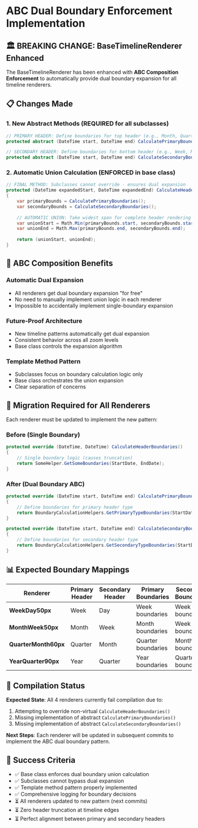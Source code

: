 # ABC Dual Boundary Enforcement Implementation

## 🏛️ **BREAKING CHANGE: BaseTimelineRenderer Enhanced**

The BaseTimelineRenderer has been enhanced with **ABC Composition Enforcement** to automatically provide dual boundary expansion for all timeline renderers.

## 📋 **Changes Made**

### **1. New Abstract Methods (REQUIRED for all subclasses)**
```csharp
// PRIMARY HEADER: Define boundaries for top header (e.g., Month, Quarter, Year)
protected abstract (DateTime start, DateTime end) CalculatePrimaryBoundaries();

// SECONDARY HEADER: Define boundaries for bottom header (e.g., Week, Month, Day)  
protected abstract (DateTime start, DateTime end) CalculateSecondaryBoundaries();
```

### **2. Automatic Union Calculation (ENFORCED in base class)**
```csharp
// FINAL METHOD: Subclasses cannot override - ensures dual expansion
protected (DateTime expandedStart, DateTime expandedEnd) CalculateHeaderBoundaries()
{
    var primaryBounds = CalculatePrimaryBoundaries();
    var secondaryBounds = CalculateSecondaryBoundaries();
    
    // AUTOMATIC UNION: Take widest span for complete header rendering
    var unionStart = Math.Min(primaryBounds.start, secondaryBounds.start);
    var unionEnd = Math.Max(primaryBounds.end, secondaryBounds.end);
    
    return (unionStart, unionEnd);
}
```

## 🎯 **ABC Composition Benefits**

### **Automatic Dual Expansion**
- All renderers get dual boundary expansion "for free"
- No need to manually implement union logic in each renderer
- Impossible to accidentally implement single-boundary expansion

### **Future-Proof Architecture**
- New timeline patterns automatically get dual expansion
- Consistent behavior across all zoom levels
- Base class controls the expansion algorithm

### **Template Method Pattern**
- Subclasses focus on boundary calculation logic only
- Base class orchestrates the union expansion
- Clear separation of concerns

## 🔧 **Migration Required for All Renderers**

Each renderer must be updated to implement the new pattern:

### **Before (Single Boundary)**
```csharp
protected override (DateTime, DateTime) CalculateHeaderBoundaries()
{
    // Single boundary logic (causes truncation)
    return SomeHelper.GetSomeBoundaries(StartDate, EndDate);
}
```

### **After (Dual Boundary ABC)**
```csharp
protected override (DateTime start, DateTime end) CalculatePrimaryBoundaries()
{
    // Define boundaries for primary header type
    return BoundaryCalculationHelpers.GetPrimaryTypeBoundaries(StartDate, EndDate);
}

protected override (DateTime start, DateTime end) CalculateSecondaryBoundaries()
{
    // Define boundaries for secondary header type  
    return BoundaryCalculationHelpers.GetSecondaryTypeBoundaries(StartDate, EndDate);
}
```

## 📊 **Expected Boundary Mappings**

| Renderer | Primary Header | Secondary Header | Primary Boundaries | Secondary Boundaries |
|----------|----------------|------------------|-------------------|---------------------|
| **WeekDay50px** | Week | Day | Week boundaries | Week boundaries |
| **MonthWeek50px** | Month | Week | Month boundaries | Week boundaries |
| **QuarterMonth60px** | Quarter | Month | Quarter boundaries | Month boundaries |
| **YearQuarter90px** | Year | Quarter | Year boundaries | Quarter boundaries |

## 🚨 **Compilation Status**

**Expected State**: All 4 renderers currently fail compilation due to:
1. Attempting to override non-virtual `CalculateHeaderBoundaries()`
2. Missing implementation of abstract `CalculatePrimaryBoundaries()`
3. Missing implementation of abstract `CalculateSecondaryBoundaries()`

**Next Steps**: Each renderer will be updated in subsequent commits to implement the ABC dual boundary pattern.

## 🎉 **Success Criteria**

- ✅ Base class enforces dual boundary union calculation
- ✅ Subclasses cannot bypass dual expansion
- ✅ Template method pattern properly implemented  
- ✅ Comprehensive logging for boundary decisions
- ⏳ All renderers updated to new pattern (next commits)
- ⏳ Zero header truncation at timeline edges
- ⏳ Perfect alignment between primary and secondary headers
